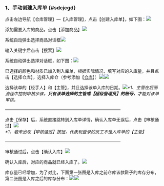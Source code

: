 ### 1、手动创建入库单 {#sdcjcgd}

点击左边导航【仓库管理】—【入库管理】，点击【创建入库单】，如下图：![](/assets/sdcjrkd-1.png)

添加需要入库的商品，点击【添加商品】![](/assets/sdcjrkd-2.png)

系统自动弹出选择商品对话框![](/assets/cjcgd-2.png)

输入关键字后点击【搜索】![](/assets/cjcgd-3.png)

系统自动弹出选择对话框，如下图：![](/assets/sdcjrkd-3.png)

已选择的颜色和材质已加入到入库单，根据实际情况，填写对应的入库量，并且点击【选择仓库】，选择入库仓（参考添加【[仓库](/cang-ku.md)】）![](/assets/sdcjrkd-4.png)![](/assets/sdcjrkd-5.png)

选择该单的【经手人】和【主管】，并且选择该单入库的日期。![](/assets/sdcjrkd-6.png)_\*1、主管在后面流程中控制审核步骤，**只有该单选择的主管或【超级管理员】的账号**，才能对该单审核。_

———————————————————————————

点击【保存】后，系统直接跳转到入库单详情，确认入库单无误后，点击【审核通过】![](/assets/sdcjrkd-7.png)_\*1、若未出现【审核通过】按钮，代表现登录的员工不是入库单的【主管】_

———————————————————————————

审核通过后，点击【确认入库】![](/assets/sdcjrkd-8.png)

确认入库后，对应的商品就已经入库了。![](/assets/sdcjrkd-10.png)

库存量已经增加，为了对比，下面第一张图是入库之前仓库该款鞋子的库存分布，第二张图是入库之后的库存分布：![](/assets/sdcjrkd-9.png)![](/assets/sdcjrkd-11.png)

